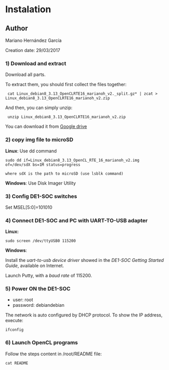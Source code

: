 
# Instalation

## Author

Mariano Hernández García

Creation date: 29/03/2017

### 1) Download and extract

Download all parts.

To extract them, you should first collect the files together:
``` 
 cat Linux_debian8_3.13_OpenCLRTE16_marianoh_v2._split.gz* | zcat > Linux_debian8_3.13_OpenCLRTE16_marianoh_v2.zip
```

And then, you can simply unzip:
```
 unzip Linux_debian8_3.13_OpenCLRTE16_marianoh_v2.zip
```

You can download it from [Google drive](https://drive.google.com/file/d/0B-BQyYk2LABRekxRNk9lUWF3OTQ/view?usp=sharing)


### 2) copy img file to microSD

**Linux**: Use dd command
```
sudo dd if=Linux_debian8_3.13_OpenCL_RTE_16_marianoh_v2.img of=/dev/sdX bs=1M status=progress

where sdX is the path to microSD (use lsblk command)
```

**Windows**: Use Disk Imager Utility


### 3) Config DE1-SOC switches

Set MSEL[5:0]=101010


### 4) Connect DE1-SOC and PC with UART-TO-USB adapter

**Linux:**

```
sudo screen /dev/ttyUSB0 115200
```

**Windows**:

Install the  _uart-to-usb device driver_ showed in the  _DE1-SOC Getting Started Guide_, available on Internet.

Launch Putty, with a  _baud rate_ of 115200.

### 5) Power ON the DE1-SOC

* user:  root
* password: debiandebian


The network is auto configured by DHCP protocol. To show the IP address, execute:
```
ifconfig
```


### 6) Launch OpenCL programs

Follow the steps content in /root/README file:

```
cat README
```
